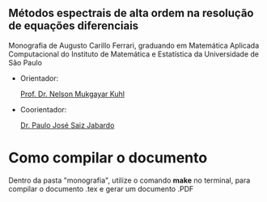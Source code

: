 
## Métodos espectrais de alta ordem na resolução de equações diferenciais	
Monografia de Augusto Carillo Ferrari, graduando em Matemática Aplicada Computacional do Instituto de Matemática e Estatística da Universidade de São Paulo
- Orientador: <p><a href="http://lattes.cnpq.br/6518215277080266">Prof. Dr. Nelson Mukgayar Kuhl </a> </p> 
- Coorientador:<p><a href="lattes.cnpq.br/8649482918725531">Dr. Paulo José Saiz Jabardo </a> </p> 


# Como compilar o documento

Dentro da pasta "monografia", utilize o comando **make** no terminal, para compilar o documento .tex e gerar um documento .PDF

